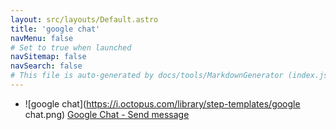 ```yaml
---
layout: src/layouts/Default.astro
title: 'google chat'
navMenu: false
# Set to true when launched
navSitemap: false
navSearch: false
# This file is auto-generated by docs/tools/MarkdownGenerator (index.js)
---
```


<ul>

<li>

![google chat](https://i.octopus.com/library/step-templates/google chat.png) [Google Chat - Send message](/integrations/google-chat/google-chat-send-message)

</li>
        
</ul>
